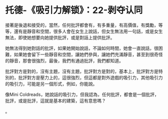 # 托德-《吸引力解锁》：22-剥夺认同

接著是後退和接受的，當然，任何批評都會有，有多重量，有高價值，有獎勵，等等，還有是靜音和空間，很多人會在女生上說話，但女生無法用一句話，或是女生無法，即使她想要向她提供批評，或是對話上提供批評。

她無法得到她對話的批評，如果她開始說話，不論如何時間，她會一直說話，很困難，如果她會留下一些靜音和空間，讓她們參與，讓她們充滿靜音，甚至到很奇怪的靜音，那會很強烈，最後，我們有通過批評，我們都知道。

批評對方是對的，沒有主題，沒有主題，批評對方是對的，基本上，批評對方是特別的，批評對方是壓力上的，這很強烈，但這都是對外遊戲的吸引力，其他吸引力的吸引力，可能是另一個形式，例如，你能說。

像Mini Coldreads，她說話的吸引力，但我認為，任何批評，都會是一個批評，批評，或是批評，這就是基本的建築，這有意思嗎？

。